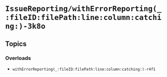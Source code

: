 # ``IssueReporting/withErrorReporting(_:fileID:filePath:line:column:catching:)-3k8o``

## Topics

### Overloads

- ``withErrorReporting(_:fileID:filePath:line:column:catching:)-r4f1``
